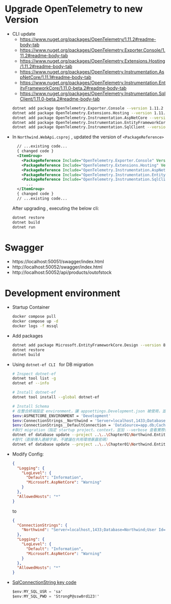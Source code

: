 # Upgrade OpenTelemetry  to new Version
* CLI update 
  * https://www.nuget.org/packages/OpenTelemetry/1.11.2#readme-body-tab
  * https://www.nuget.org/packages/OpenTelemetry.Exporter.Console/1.11.2#readme-body-tab
  * https://www.nuget.org/packages/OpenTelemetry.Extensions.Hosting/1.11.2#readme-body-tab
  * https://www.nuget.org/packages/OpenTelemetry.Instrumentation.AspNetCore/1.11.1#readme-body-tab
  * https://www.nuget.org/packages/OpenTelemetry.Instrumentation.EntityFrameworkCore/1.11.0-beta.2#readme-body-tab 
  * https://www.nuget.org/packages/OpenTelemetry.Instrumentation.SqlClient/1.11.0-beta.2#readme-body-tab 
  ```bash 
  dotnet add package OpenTelemetry.Exporter.Console --version 1.11.2
  dotnet add package OpenTelemetry.Extensions.Hosting --version 1.11.2
  dotnet add package OpenTelemetry.Instrumentation.AspNetCore --version 1.11.*
  dotnet add package OpenTelemetry.Instrumentation.EntityFrameworkCore --version 1.11.0-*
  dotnet add package OpenTelemetry.Instrumentation.SqlClient --version 1.11.0-*
  ```
* In `Northwind.WebApi.csproj` , updated the version of `<PackageReference>`
  ```xml
    // ...existing code...
    { changed code }
    <ItemGroup>
      <PackageReference Include="OpenTelemetry.Exporter.Console" Version="1.11.2" />
      <PackageReference Include="OpenTelemetry.Extensions.Hosting" Version="1.11.2" />
      <PackageReference Include="OpenTelemetry.Instrumentation.AspNetCore" Version="1.11.*" />
      <PackageReference Include="OpenTelemetry.Instrumentation.EntityFrameworkCore" Version="1.11.0-*" />
      <PackageReference Include="OpenTelemetry.Instrumentation.SqlClient" Version="1.11.0-*" />
        ...
    </ItemGroup>
    { changed code }
    // ...existing code...
  ```
  After upgrading , executing the below cli:
  ```bash
  dotnet restore
  dotnet build
  dotnet run
  ```

# Swagger
* https://localhost:50051/swagger/index.html
* http://localhost:50052/swagger/index.html  
* http://localhost:50052/api/products/outofstock

# Development environment
* Startup Container
  ```bash
  docker compose pull
  docker compose up -d
  docker logs -f mssql
  ```
* Add packages
  ```bash
  dotnet add package Microsoft.EntityFrameworkCore.Design --version 8.0.4
  dotnet restore
  dotnet build
  ```  
* Using `dotnet-ef CLI ` for DB migration 
  ```bash
  # Inspect dotnet-ef  
  dotnet tool list -g
  dotnet ef --info

  # Install dotnet-ef
  dotnet tool install --global dotnet-ef

  # Install Schema
  # 在整合終端設定 environment，讓 appsettings.Development.json 被使用，並覆寫 ConnectionStrings
  $env:ASPNETCORE_ENVIRONMENT = 'Development'
  $env:ConnectionStrings__Northwind = 'Server=localhost,1433;Database=Northwind;User Id=sa;Password=StrongP@ssw0rd123!;TrustServerCertificate=True;MultipleActiveResultSets=True;'
  $env:ConnectionStrings__DefaultConnection = 'DataSource=app.db;Cache=Shared'
  #執行 migration（指定 startup project、context，並加 --verbose 查看實際使用的連線）：
  dotnet ef database update --project ..\..\Chapter01\Northwind.EntityModels\ --startup-project . --context NorthwindContext --verbose
  #替代（直接傳入連線字串，不建議在共用環境暴露密碼）
  dotnet ef database update --project ..\..\Chapter01\Northwind.EntityModels\ --startup-project . --connection "Server=localhost,1433;Database=Northwind;User Id=sa;Password=StrongP@ssw0rd123!;TrustServerCertificate=True;" --context NorthwindContext --verbose
  ```
* Modify Config:
  ```json
  {
    "Logging": {
      "LogLevel": {
        "Default": "Information",
        "Microsoft.AspNetCore": "Warning"
      }
    },
    "AllowedHosts": "*"
  }

  ```
  to
  ```json
  { 
    "ConnectionStrings": {
      "Northwind": "Server=localhost,1433;Database=Northwind;User Id=sa;Password=StrongP@ssw0rd123!;TrustServerCertificate=True;MultipleActiveResultSets=True;"
    },
    "Logging": {
      "LogLevel": {
        "Default": "Information",
        "Microsoft.AspNetCore": "Warning"
      }
    },
    "AllowedHosts": "*"
  }
  ```

* [SqlConnectionString key code](../../Chapter01/Northwind.DataContext/NorthwindContext.cs?plain=1#L74-L102)
  ```csharp
  $env:MY_SQL_USR = 'sa'
  $env:MY_SQL_PWD = 'StrongP@ssw0rd123!'
  ```